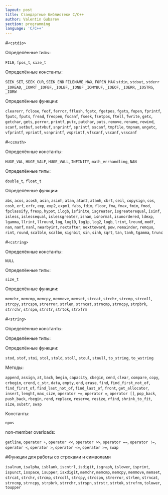 ```yaml
---
layout: post
title: Стандартные библиотеки С/С++
author: Valentin Gubarev
section: programming
language: 'C/C++'
---
```



#`<cstdio>`

Определённые типы:

`FILE`, `fpos_t`, `size_t`

Определённые константы:

`SEEK_SET`, `SEEK_CUR`, `SEEK_END`
`FILENAME_MAX`, `FOPEN_MAX`
`stdin`, `stdout`, `stderr`
`_IOREAD`, `_IOWRT`
`_IOFBF`, `_IOLBF`, `_IONBF`
`_IOMYBUF`, `_IOEOF`, `_IOERR`, `_IOSTRG`, `_IORW`

Определённые функции:

`clearerr`, `fclose`, `feof`, `ferror`, `fflush`, `fgetc`, `fgetpos`, `fgets`, `fopen`, `fprintf`, `fputc`, `fputs`, `fread`, `freopen`, `fscanf`, `fseek`, `fsetpos`, `ftell`, `fwrite`, `getc`, `getchar`, `gets`, `perror`, `printf`, `putc`, `putchar`, `puts`, `remove`, `rename`, `rewind`, `scanf`, `setbuf`, `setvbuf`, `snprintf`, `sprintf`, `sscanf`, `tmpfile`, `tmpnam`, `ungetc`, `vfprintf`, `vprintf`, `vsnprintf`, `vsprintf`, `vfscanf`, `vscanf`, `vsscanf`


#`<ccmath>`

Определённые константы:

`HUGE_VAL`, `HUGE_VALF`, `HUGE_VALL`, `INFINITY`, `math_errhandling`, `NAN`

Определённые типы:

`double_t`, `float_t`

Определённые функции:

`abs`, `acos`, `acosh`, `asin`, `asinh`, `atan`, `atan2`, `atanh`, `cbrt`, `ceil`, `copysign`, `cos`, `cosh`, `erf`, `erfc`, `exp`, `exp2`, `expm1`, `fabs`, `fdim`, `floor`, `fma`, `fmax`, `fmin`, `fmod`, `fpclassify`, `frexp`, `hypot`, `ilogb`, `isfinite`, `isgreater`, `isgreaterequal`, `isinf`, `isless`, `islessequal`, `islessgreater`, `isnan`, `isnormal`, `isunordered`, `ldexp`, `lgamma`, `llrint`, `llround`, `log`, `log10`, `log1p`, `log2`, `logb`, `lrint`, `lround`, `modf`, `nan`, `nanf`, `nanl`, `nearbyint`, `nextafter`, `nexttoward`, `pow`, `remainder`, `remquo`, `rint`, `round`, `scalbln`, `scalbn`, `signbit`, `sin`, `sinh`, `sqrt`, `tan`, `tanh`, `tgamma`, `trunc`


#`<cstring>`

Определённые константы:

`NULL`

Определённые типы:

`size_t`

Определённые функции:

`memchr`, `memcmp`, `memcpy`, `memmove`, `memset`, `strcat`, `strchr`, `strcmp`, `strcoll`, `strcpy`, `strcspn`, `strerror`, `strlen`, `strncat`, `strncmp`, `strncpy`, `strpbrk`, `strrchr`, `strspn`, `strstr`, `strtok`, `strxfrm`


#`<string>`

Определённые константы:

Определённые типы:

Определённые функции:

`stod`, `stof`, `stoi`, `stol`, `stold`, `stoll`, `stoul`, `stoull`, `to_string`, `to_wstring`

Методы:

`append`, `assign`, `at`, `back`, `begin`, `capacity`, `cbegin`, `cend`, `clear`, `compare`, `copy`, `crbegin`, `crend`, `c_str`, `data`, `empty`, `end`, `erase`, `find`, `find_first_not_of`, `find_first_of`, `find_last_not_of`, `find_last_of`, `front`, `get_allocator`, `insert`, `lenght`, `max_size`, `operator +=`, `operator =`, `operator []`, `pop_back`, `push_back`, `rbegin`, `rend`, `replace`, `reserve`, `resize`, `rfind`, `shrink_to_fit`, `size`, `substr`, `swap`

Константы:

`npos`

non-member overloads:

`getline`, `operator +`, `operator <<`, `operator >>`, `operator ==`, `operator !=`, `operator <`, `operator >`, `operator <=`, `operator >=`, `swap`

#Функции для работы со строками и символами

`isalnum`, `isalpha`, `isblank`, `iscntrl`, `isdigit`, `isgraph`, `islower`, `isprint`, `ispunct`, `isspace`, `isupper`, `isxdigit`, `memchr`, `memcmp`, `memcpy`, `memmove`, `memset`, `strcat`, `strchr`, `strcmp`, `strcoll`, `strcpy`, `strcspn`, `strerror`, `strlen`, `strncat`, `strncmp`, `strncpy`, `strpbrk`, `strrchr`, `strspn`, `strstr`, `strtok`, `strxfrm`, `tolower`, `toupper`


